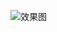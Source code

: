 
![效果图](https://upload-images.jianshu.io/upload_images/9414344-cf7bc437cce8a29f.gif?imageMogr2/auto-orient/strip)
